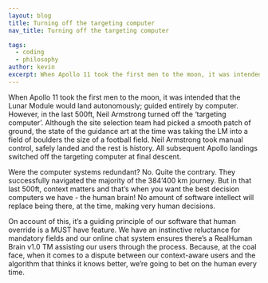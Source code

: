 ```yaml
---
layout: blog
title: Turning off the targeting computer
nav_title: Turning off the targeting computer

tags:
  - coding
  - philosophy
author: kevin
excerpt: When Apollo 11 took the first men to the moon, it was intended that the Lunar Module would land autonomously; guided entirely by computer. However, in the last 500ft, Neil Armstrong turned off the ‘targeting computer’. Although the site selection team had picked a smooth patch of ground, the state of the guidance art at the time was taking the LM into a field of boulders the size of a football field.
---
```


When Apollo 11 took the first men to the moon, it was intended that the Lunar Module would land autonomously; guided entirely by computer. However, in the last 500ft, Neil Armstrong turned off the ‘targeting computer’. Although the site selection team had picked a smooth patch of ground, the state of the guidance art at the time was taking the LM into a field of boulders the size of a football field. Neil Armstrong took manual control, safely landed and the rest is history. All subsequent Apollo landings switched off the targeting computer at final descent.

Were the computer systems redundant? No. Quite the contrary. They successfully navigated the majority of the 384’400 km journey. But in that last 500ft, context matters and that’s when  you want the best decision computers we have - the human brain! No amount of software intellect will replace being there, at the time, making very human decisions.

On account of this, it’s a guiding principle of our software that human override is a MUST have feature. We have an instinctive reluctance for mandatory fields and our online chat system ensures there’s a RealHuman Brain v1.0 TM assisting our users through the process. Because, at the coal face, when it comes to a dispute between our context-aware users and the algorithm that thinks it knows better, we’re going to bet on the human every time.
